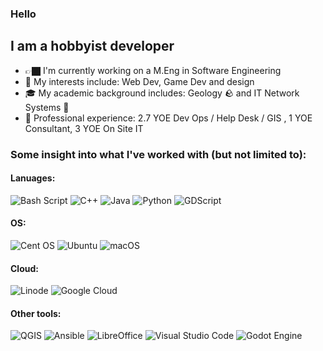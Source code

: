 ### Hello

## I am a hobbyist developer
- 👉🏿 I'm currently working on a M.Eng in Software Engineering
- 🫦 My interests include: Web Dev, Game Dev and design
- 🎓 My academic background includes: Geology 🪨 and IT Network Systems 🛜
- 👔 Professional experience: 2.7 YOE Dev Ops / Help Desk / GIS , 1 YOE Consultant, 3 YOE On Site IT

### Some insight into what I've worked with (but not limited to):
#### Lanuages:
![Bash Script](https://img.shields.io/badge/bash_script-%23121011.svg?style=for-the-badge&logo=gnu-bash&logoColor=white)
![C++](https://img.shields.io/badge/c++-%2300599C.svg?style=for-the-badge&logo=c%2B%2B&logoColor=white)
![Java](https://img.shields.io/badge/java-%23ED8B00.svg?style=for-the-badge&logo=openjdk&logoColor=white)
![Python](https://img.shields.io/badge/python-3670A0?style=for-the-badge&logo=python&logoColor=ffdd54)
![GDScript](https://img.shields.io/badge/GDScript-%2374267B.svg?style=for-the-badge&logo=godotengine&logoColor=white)
#### OS:
![Cent OS](https://img.shields.io/badge/cent%20os-002260?style=for-the-badge&logo=centos&logoColor=F0F0F0)
![Ubuntu](https://img.shields.io/badge/Ubuntu-E95420?style=for-the-badge&logo=ubuntu&logoColor=white)
![macOS](https://img.shields.io/badge/mac%20os-000000?style=for-the-badge&logo=macos&logoColor=F0F0F0)
#### Cloud:
![Linode](https://img.shields.io/badge/linode-00A95C?style=for-the-badge&logo=linode&logoColor=white)
![Google Cloud](https://img.shields.io/badge/GoogleCloud-%234285F4.svg?style=for-the-badge&logo=google-cloud&logoColor=white)
#### Other tools:
![QGIS](https://img.shields.io/badge/qgis-3.28_firenze-93b023?&style=for-the-badge&logo=qgis&logoColor=white)
![Ansible](https://img.shields.io/badge/ansible-%231A1918.svg?style=for-the-badge&logo=ansible&logoColor=white)
![LibreOffice](https://img.shields.io/badge/LibreOffice-%2318A303?style=for-the-badge&logo=LibreOffice&logoColor=white)
![Visual Studio Code](https://img.shields.io/badge/Visual%20Studio%20Code-0078d7.svg?style=for-the-badge&logo=visual-studio-code&logoColor=white)
![Godot Engine](https://img.shields.io/badge/GODOT-%23FFFFFF.svg?style=for-the-badge&logo=godot-engine)
